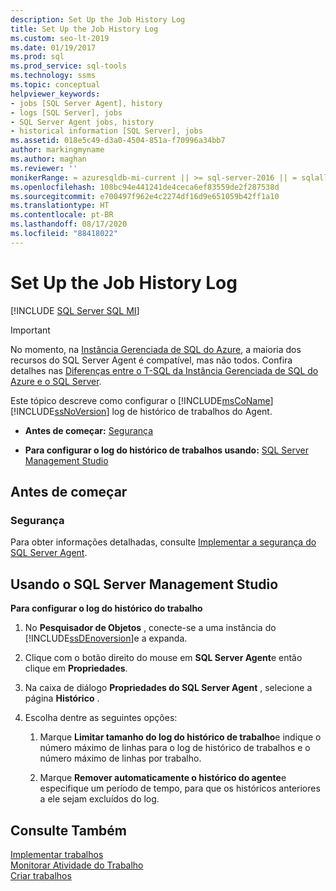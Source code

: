 ```yaml
---
description: Set Up the Job History Log
title: Set Up the Job History Log
ms.custom: seo-lt-2019
ms.date: 01/19/2017
ms.prod: sql
ms.prod_service: sql-tools
ms.technology: ssms
ms.topic: conceptual
helpviewer_keywords:
- jobs [SQL Server Agent], history
- logs [SQL Server], jobs
- SQL Server Agent jobs, history
- historical information [SQL Server], jobs
ms.assetid: 018e5c49-d3a0-4504-851a-f70996a34bb7
author: markingmyname
ms.author: maghan
ms.reviewer: ''
monikerRange: = azuresqldb-mi-current || >= sql-server-2016 || = sqlallproducts-allversions
ms.openlocfilehash: 108bc94e441241de4ceca6ef83559de2f287538d
ms.sourcegitcommit: e700497f962e4c2274df16d9e651059b42ff1a10
ms.translationtype: HT
ms.contentlocale: pt-BR
ms.lasthandoff: 08/17/2020
ms.locfileid: "88418022"
---
```

# <a name="set-up-the-job-history-log"></a>Set Up the Job History Log
[!INCLUDE [SQL Server SQL MI](../../includes/applies-to-version/sql-asdbmi.md)]

> [!IMPORTANT]  
> No momento, na [Instância Gerenciada de SQL do Azure](https://docs.microsoft.com/azure/sql-database/sql-database-managed-instance), a maioria dos recursos do SQL Server Agent é compatível, mas não todos. Confira detalhes nas [Diferenças entre o T-SQL da Instância Gerenciada de SQL do Azure e o SQL Server](https://docs.microsoft.com/azure/sql-database/sql-database-managed-instance-transact-sql-information#sql-server-agent).

Este tópico descreve como configurar o [!INCLUDE[msCoName](../../includes/msconame_md.md)] [!INCLUDE[ssNoVersion](../../includes/ssnoversion-md.md)] log de histórico de trabalhos do Agent.  
  
-   **Antes de começar:**  [Segurança](#Security)  
  
-   **Para configurar o log do histórico de trabalhos usando:** [SQL Server Management Studio](#SSMS)  
  
## <a name="before-you-begin"></a><a name="BeforeYouBegin"></a>Antes de começar  
  
### <a name="security"></a><a name="Security"></a>Segurança  
Para obter informações detalhadas, consulte [Implementar a segurança do SQL Server Agent](../../ssms/agent/implement-sql-server-agent-security.md).  
  
## <a name="using-sql-server-management-studio"></a><a name="SSMS"></a>Usando o SQL Server Management Studio  
**Para configurar o log do histórico do trabalho**  
  
1.  No **Pesquisador de Objetos** , conecte-se a uma instância do [!INCLUDE[ssDEnoversion](../../includes/ssdenoversion_md.md)]e a expanda.  
  
2.  Clique com o botão direito do mouse em **SQL Server Agent**e então clique em **Propriedades**.  
  
3.  Na caixa de diálogo **Propriedades do SQL Server Agent** , selecione a página **Histórico** .  
  
4.  Escolha dentre as seguintes opções:  
  
    1.  Marque **Limitar tamanho do log do histórico de trabalho**e indique o número máximo de linhas para o log de histórico de trabalhos e o número máximo de linhas por trabalho.  
  
    2.  Marque **Remover automaticamente o histórico do agente**e especifique um período de tempo, para que os históricos anteriores a ele sejam excluídos do log.  
  
## <a name="see-also"></a>Consulte Também  
[Implementar trabalhos](../../ssms/agent/implement-jobs.md)  
[Monitorar Atividade do Trabalho](../../ssms/agent/monitor-job-activity.md)  
[Criar trabalhos](../../ssms/agent/create-jobs.md)  
  
